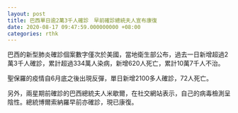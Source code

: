 ```yaml
---
layout: post
title: 巴西單日逾2萬3千人確診　早前確診總統夫人宣布康復
date: 2020-08-17 09:47:59.000000000 +08:00
categories: rthk
---
```


巴西的新型肺炎確診個案數字僅次於美國，當地衛生部公布，過去一日新增超過2萬3千人確診，累計超過334萬人染病，新增620人死亡，累計10萬7千人不治。

聖保羅的疫情自6月底之後出現反彈，單日新增2100多人確診，72人死亡。

另外，兩星期前確診的巴西總統夫人米歇爾，在社交網站表示，自己的病毒檢測呈陰性。總統博爾索納羅早前亦確診，現已康復。
